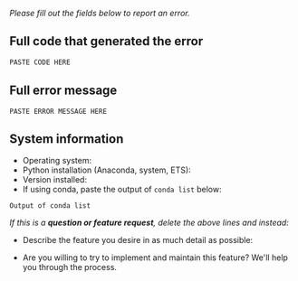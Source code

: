 *Please fill out the fields below to report an error.*

## Full code that generated the error

```python
PASTE CODE HERE
```

## Full error message

```
PASTE ERROR MESSAGE HERE
```

## System information

* Operating system:
* Python installation (Anaconda, system, ETS):
* Version installed:
* If using conda, paste the output of `conda list` below:

```
Output of conda list
```

*If this is a **question or feature request**, delete the above lines and instead:*

* Describe the feature you desire in as much detail as possible:

* Are you willing to try to implement and maintain this feature?
  We'll help you through the process.
